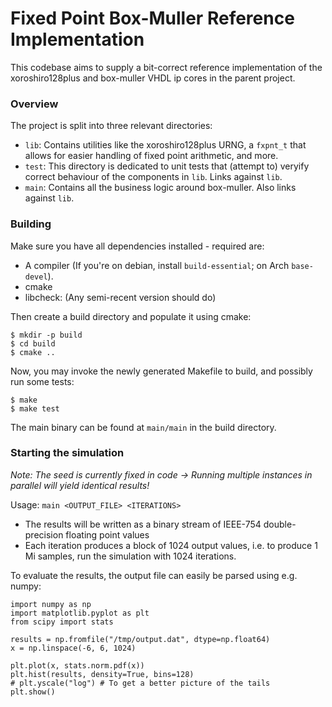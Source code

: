 # Fixed Point Box-Muller Reference Implementation

This codebase aims to supply a bit-correct reference implementation of the
xoroshiro128plus and box-muller VHDL ip cores in the parent project.

### Overview

The project is split into three relevant directories:

* `lib`: Contains utilities like the xoroshiro128plus URNG, a `fxpnt_t` that allows for easier handling of fixed point arithmetic, and more.
* `test`: This directory is dedicated to unit tests that (attempt to) veryify correct behaviour of the components in `lib`. Links against `lib`.
* `main`: Contains all the business logic around box-muller. Also links against `lib`.

### Building

Make sure you have all dependencies installed - required are:

* A compiler (If you're on debian, install `build-essential`; on Arch `base-devel`).
* cmake
* libcheck: (Any semi-recent version should do)

Then create a build directory and populate it using cmake:

```
$ mkdir -p build
$ cd build
$ cmake ..
```

Now, you may invoke the newly generated Makefile to build, and possibly run some tests:

```
$ make
$ make test
```

The main binary can be found at `main/main` in the build directory.

### Starting the simulation

*Note: The seed is currently fixed in code -> Running multiple instances in parallel will yield identical results!*

Usage: `main <OUTPUT_FILE> <ITERATIONS>`

* The results will be written as a binary stream of IEEE-754 double-precision floating point values
* Each iteration produces a block of 1024 output values, i.e. to produce 1 Mi samples, run the simulation with 1024 iterations.

To evaluate the results, the output file can easily be parsed using e.g. numpy:

```
import numpy as np
import matplotlib.pyplot as plt
from scipy import stats

results = np.fromfile("/tmp/output.dat", dtype=np.float64)
x = np.linspace(-6, 6, 1024)

plt.plot(x, stats.norm.pdf(x))
plt.hist(results, density=True, bins=128)
# plt.yscale("log") # To get a better picture of the tails
plt.show()
```
